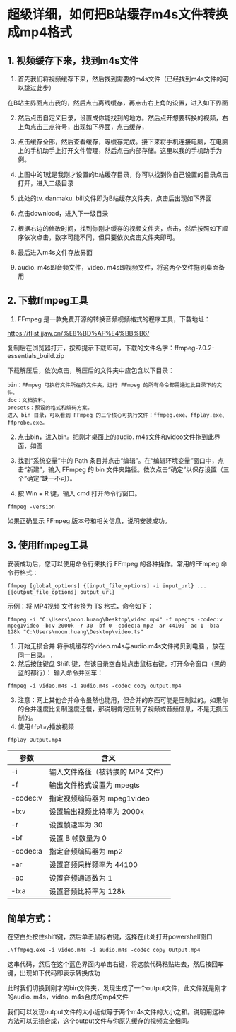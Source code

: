 # 超级详细，如何把B站缓存m4s文件转换成mp4格式

## 1. 视频缓存下来，找到m4s文件

1. 首先我们将视频缓存下来，然后找到需要的m4s文件（已经找到m4s文件的可以跳过此步）

在B站主界面点击我的，然后点击离线缓存，再点击右上角的设置，进入如下界面

2. 然后点击自定义目录，设置成你能找到的地方。然后点开想要转换的视频，右上角点击三点符号，出现如下界面，点击缓存，

3. 点击缓存全部，然后查看缓存，等缓存完成。接下来将手机连接电脑，在电脑上的手机助手上打开文件管理，然后点击内部存储。这里以我的手机助手为例。

4. 上图中的1就是我刚才设置的b站缓存目录，你可以找到你自己设置的目录点击打开，进入二级目录

5. 此处的tv. danmaku. bili文件即为B站缓存文件夹，点击后出现如下界面

6. 点击download，进入下一级目录

7. 根据右边的修改时间，找到你刚才缓存的视频文件夹，点击，然后按照如下顺序依次点击，数字可能不同，但只要依次点击文件夹即可。

8. 最后进入m4s文件存放界面

9. audio. m4s即音频文件，video. m4s即视频文件，将这两个文件拖到桌面备用

## 2. 下载ffmpeg工具

1. FFmpeg 是一款免费开源的转换音频视频格式的程序工具，下载地址：

https://flist.jjaw.cn/%E8%BD%AF%E4%BB%B6/

复制后在浏览器打开，按照提示下载即可，下载的文件名字：ffmpeg-7.0.2-essentials_build.zip

下载解压后，依次点击，解压后的文件夹中应包含以下目录：

```
bin：FFmpeg 可执行文件所在的文件夹，运行 FFmpeg 的所有命令都需通过此目录下的文件。
doc：文档资料。
presets：预设的格式和编码方案。
进入 bin 目录，可以看到 FFmpeg 的三个核心可执行文件：ffmpeg.exe、ffplay.exe、ffprobe.exe。
```

2. 点击bin，进入bin。把刚才桌面上的audio. m4s文件和video文件拖到此界面，如图

3. 找到“系统变量”中的 Path 条目并点击“编辑”。在“编辑环境变量”窗口中，点击“新建”，输入 FFmpeg 的 bin 文件夹路径。依次点击“确定”以保存设置（三个“确定”缺一不可）。

4. 按 Win + R 键，输入 cmd 打开命令行窗口。

```
ffmpeg -version
```

如果正确显示 FFmpeg 版本号和相关信息，说明安装成功。

## 3. 使用ffmpeg工具

安装成功后，您可以使用命令行来执行 FFmpeg 的各种操作。常用的FFmpeg 命令行格式：

```
ffmpeg [global_options] {[input_file_options] -i input_url} ... {[output_file_options] output_url}
```

示例：将 MP4视频 文件转换为 TS 格式，命令如下：

```
ffmpeg -i "C:\Users\moon.huang\Desktop\video.mp4" -f mpegts -codec:v mpeg1video -b:v 2000k -r 30 -bf 0 -codec:a mp2 -ar 44100 -ac 1 -b:a 128k "C:\Users\moon.huang\Desktop\video.ts"
```



1. 开始无损合并 将手机缓存的video.m4s与audio.m4s文件拷贝到电脑 ，放在同一目录。 .
2. 然后按住键盘 Shift 键，在该目录空白处点击鼠标右键，打开命令窗口（黑的蓝的都行）： 输入命令并回车：

```
ffmpeg -i video.m4s -i audio.m4s -codec copy output.mp4
```

3. 注意：网上其他合并命令虽然也能用，但合并的东西可能是压制过的。如果你的合并速度比复制速度还慢，那说明肯定压制了视频或音频信息，不是无损压制的。
4. 使用`ffplay`播放视频

```
ffplay Output.mp4
```



| 参数     | 含义                              |
| -------- | --------------------------------- |
| -i       | 输入文件路径（被转换的 MP4 文件） |
| -f       | 输出文件格式设置为 mpegts         |
| -codec:v | 指定视频编码器为 mpeg1video       |
| -b:v     | 设置输出视频比特率为 2000k        |
| -r       | 设置帧速率为 30                   |
| -bf      | 设置 B 帧数量为 0                 |
| -codec:a | 指定音频编码器为 mp2              |
| -ar      | 设置音频采样频率为 44100          |
| -ac      | 设置音频通道数为 1                |
| -b:a     | 设置音频比特率为 128k             |

## 简单方式：

在空白处按住shift键，然后单击鼠标右键，选择在此处打开powershell窗口

```
.\ffmpeg.exe -i video.m4s -i audio.m4s -codec copy Output.mp4
```

这串代码，然后在这个蓝色界面内单击右键，将这款代码粘贴进去，然后按回车键，出现如下代码即表示转换成功

此时我们切换到刚才的bin文件夹，发现生成了一个output文件，此文件就是刚才的audio. m4s，video. m4s合成的mp4文件

我们可以发现output文件的大小近似等于两个m4s文件的大小之和。说明用这种方法可以无损合成，这个output文件与你原先缓存的视频完全相同。

